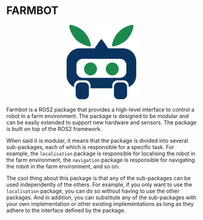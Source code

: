 # FARMBOT

<p align="center">
  <img src="farmbot.svg" alt="FarmBot" width="200"/>
</p>

Farmbot is a ROS2 package that provides a high-level interface to control a robot in a farm environment. The package is designed to be modular and can be easily extended to support new hardware and sensors. The package is built on top of the ROS2 framework.

When said it is modular, it means that the package is divided into several sub-packages, each of which is responsible for a specific task. For example, the `localisation` package is responsible for localising the robot in the farm environment, the `navigation` package is responsible for navigating the robot in the farm environment, and so on.

The cool thing about this package is that any of the sub-packages can be used independently of the others. For example, if you only want to use the `localisation` package, you can do so without having to use the other packages. And in addition, you can substitute any of the sub-packages with your own implementation or other existing implementations as long as they adhere to the interface defined by the package.